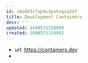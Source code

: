 ```yaml
---
id: c6o8k5zfap9u3pxhoqzq34f
title: Development Containers
desc: ''
updated: 1690571328099
created: 1690571324942
---
```


- url: https://containers.dev
- 